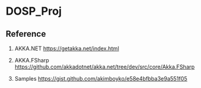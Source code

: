 # DOSP_Proj

## Reference

1. AKKA.NET https://getakka.net/index.html

2. AKKA.FSharp https://github.com/akkadotnet/akka.net/tree/dev/src/core/Akka.FSharp
3. Samples https://gist.github.com/akimboyko/e58e4bfbba3e9a551f05


